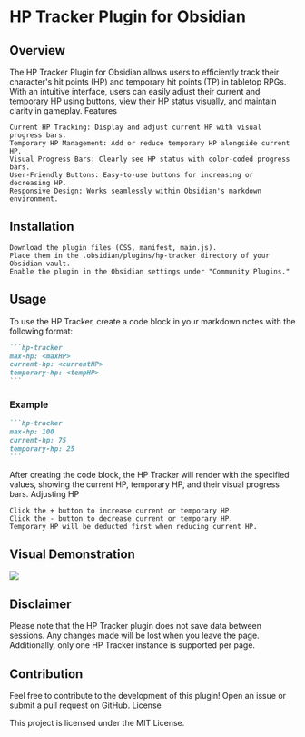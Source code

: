 # HP Tracker Plugin for Obsidian
## Overview

The HP Tracker Plugin for Obsidian allows users to efficiently track their character's hit points (HP) and temporary hit points (TP) in tabletop RPGs. With an intuitive interface, users can easily adjust their current and temporary HP using buttons, view their HP status visually, and maintain clarity in gameplay.
Features

    Current HP Tracking: Display and adjust current HP with visual progress bars.
    Temporary HP Management: Add or reduce temporary HP alongside current HP.
    Visual Progress Bars: Clearly see HP status with color-coded progress bars.
    User-Friendly Buttons: Easy-to-use buttons for increasing or decreasing HP.
    Responsive Design: Works seamlessly within Obsidian's markdown environment.

## Installation

    Download the plugin files (CSS, manifest, main.js).
    Place them in the .obsidian/plugins/hp-tracker directory of your Obsidian vault.
    Enable the plugin in the Obsidian settings under "Community Plugins."

## Usage

To use the HP Tracker, create a code block in your markdown notes with the following format:

~~~markdown
```hp-tracker
max-hp: <maxHP>
current-hp: <currentHP>
temporary-hp: <tempHP>
```
~~~

### Example

~~~markdown
```hp-tracker
max-hp: 100
current-hp: 75
temporary-hp: 25
```
~~~

After creating the code block, the HP Tracker will render with the specified values, showing the current HP, temporary HP, and their visual progress bars.
Adjusting HP

    Click the + button to increase current or temporary HP.
    Click the - button to decrease current or temporary HP.
    Temporary HP will be deducted first when reducing current HP.

## Visual Demonstration


![](res/hp-tracker-opt-2.gif)


## Disclaimer

Please note that the HP Tracker plugin does not save data between sessions. Any changes made will be lost when you leave the page. Additionally, only one HP Tracker instance is supported per page.

## Contribution

Feel free to contribute to the development of this plugin! Open an issue or submit a pull request on GitHub.
License

This project is licensed under the MIT License.
